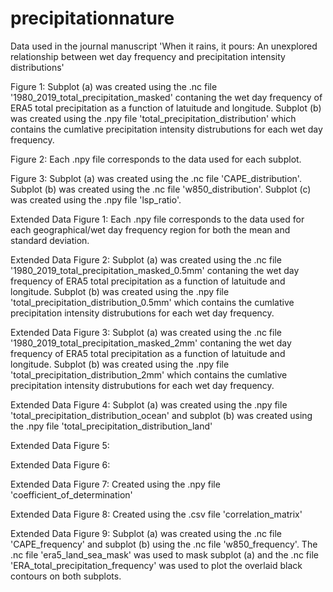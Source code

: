 # precipitationnature
Data used in the journal manuscript 'When it rains, it pours: An unexplored relationship between wet day frequency and precipitation intensity distributions'

Figure 1: Subplot (a) was created using the .nc file '1980_2019_total_precipitation_masked' contaning the wet day frequency of ERA5 total precipitation as a function of latuitude and longitude. Subplot (b) was created using the .npy file 'total_precipitation_distribution' which contains the cumlative precipitation intensity distrubutions for each wet day frequency.

Figure 2: Each .npy file corresponds to the data used for each subplot.

Figure 3: Subplot (a) was created using the .nc file 'CAPE_distribution'. Subplot (b) was created using the .nc file 'w850_distribution'. Subplot (c) was created using the .npy file 'lsp_ratio'.

Extended Data Figure 1: Each .npy file corresponds to the data used for each geographical/wet day frequency region for both the mean and standard deviation.

Extended Data Figure 2: Subplot (a) was created using the .nc file '1980_2019_total_precipitation_masked_0.5mm' contaning the wet day frequency of ERA5 total precipitation as a function of latuitude and longitude. Subplot (b) was created using the .npy file 'total_precipitation_distribution_0.5mm' which contains the cumlative precipitation intensity distrubutions for each wet day frequency.

Extended Data Figure 3: Subplot (a) was created using the .nc file '1980_2019_total_precipitation_masked_2mm' contaning the wet day frequency of ERA5 total precipitation as a function of latuitude and longitude. Subplot (b) was created using the .npy file 'total_precipitation_distribution_2mm' which contains the cumlative precipitation intensity distrubutions for each wet day frequency.

Extended Data Figure 4: Subplot (a) was created using the .npy file 'total_precipitation_distribution_ocean' and subplot (b) was created using the .npy file 'total_precipitation_distribution_land'

Extended Data Figure 5:

Extended Data Figure 6:

Extended Data Figure 7: Created using the .npy file 'coefficient_of_determination'

Extended Data Figure 8: Created using the .csv file 'correlation_matrix'

Extended Data Figure 9: Subplot (a) was created using the .nc file 'CAPE_frequency' and subplot (b) using the .nc file 'w850_frequency'. The .nc file 'era5_land_sea_mask' was used to mask subplot (a) and the .nc file 'ERA_total_precipitation_frequency' was used to plot the overlaid black contours on both subplots. 
